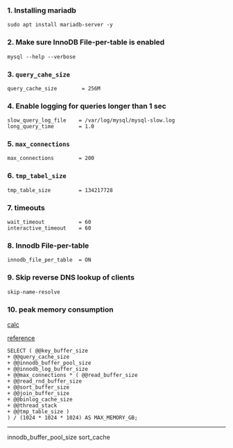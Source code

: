 ### 1. Installing mariadb

```
sudo apt install mariadb-server -y
```

### 2. Make sure InnoDB File-per-table is enabled

```
mysql --help --verbose
```

### 3. `query_cahe_size`

```
query_cache_size        = 256M
```

### 4. Enable logging for queries longer than 1 sec

```
slow_query_log_file    = /var/log/mysql/mysql-slow.log
long_query_time        = 1.0
```

### 5. `max_connections`

```
max_connections        = 200
```

### 6. `tmp_tabel_size`

```
tmp_table_size         = 134217728
```

### 7. timeouts

```
wait_timeout           = 60
interactive_timeout    = 60
```

### 8. Innodb File-per-table

```
innodb_file_per_table  = ON
```

### 9. Skip reverse DNS lookup of clients

```
skip-name-resolve
```

### 10. peak memory consumption


[calc](https://www.mysqlcalculator.com/)

[reference](https://superuser.com/questions/1411800/mysql-maria-memory-calculation-usage-creep)

```
SELECT ( @@key_buffer_size
+ @@query_cache_size
+ @@innodb_buffer_pool_size
+ @@innodb_log_buffer_size
+ @@max_connections * ( @@read_buffer_size
+ @@read_rnd_buffer_size
+ @@sort_buffer_size
+ @@join_buffer_size
+ @@binlog_cache_size
+ @@thread_stack
+ @@tmp_table_size )
) / (1024 * 1024 * 1024) AS MAX_MEMORY_GB;
```

---

innodb_buffer_pool_size
sort_cache


